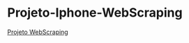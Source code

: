# Projeto-Iphone-WebScraping

[Projeto WebScraping](https://excalidraw.com/#room=ee31a791551bb25f8e2d,P4cjO4dr8TuJ5TfgcF_33A)

